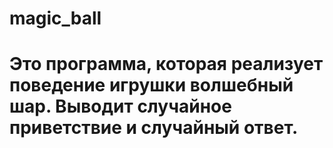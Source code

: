 # magic_ball
# Это программа, которая реализует поведение игрушки волшебный шар. Выводит случайное приветствие и случайный ответ. 

